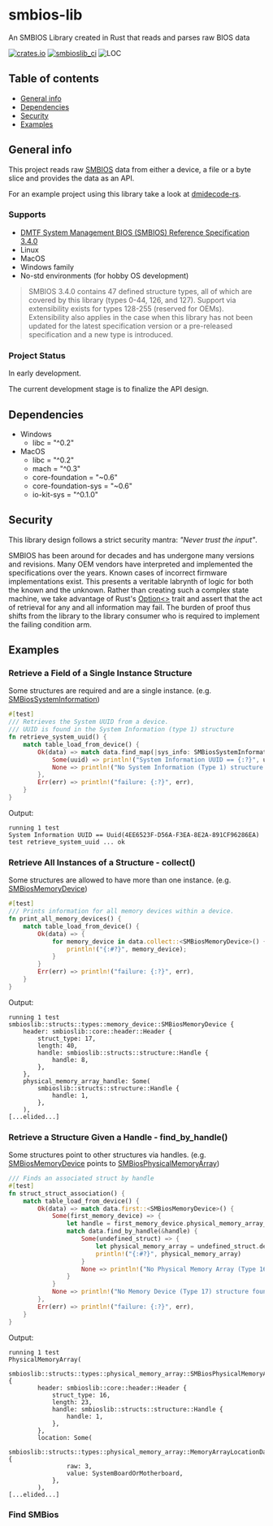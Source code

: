 # smbios-lib
An SMBIOS Library created in Rust that reads and parses raw BIOS data

[![crates.io](https://img.shields.io/crates/v/smbios-lib.svg)](https://crates.io/crates/smbios-lib)
[![smbioslib_ci](https://github.com/jrgerber/smbios-lib/actions/workflows/smbios_ci.yml/badge.svg)](https://github.com/jrgerber/smbios-lib/actions/workflows/smbios_ci.yml)
![LOC](https://tokei.rs/b1/github/jrgerber/smbios-lib?category=code)

## Table of contents
* [General info](#general-info)
* [Dependencies](#dependencies)
* [Security](#security)
* [Examples](#examples)

## General info
This project reads raw [SMBIOS](https://en.wikipedia.org/wiki/BIOS) data from either a device, a file or a byte slice and provides the data as an API.

For an example project using this library take a look at [dmidecode-rs](https://github.com/jrgerber/dmidecode-rs).

### Supports
* [DMTF System Management BIOS (SMBIOS) Reference
Specification 3.4.0](https://www.dmtf.org/sites/default/files/standards/documents/DSP0134_3.4.0.pdf)
* Linux
* MacOS
* Windows family
* No-std environments (for hobby OS development)

> SMBIOS 3.4.0 contains 47 defined structure types, all of which are covered by this library (types 0-44, 126, and 127).  Support via extensibility exists for types 128-255 (reserved for OEMs).  Extensibility also applies in the case when this library has not been updated for the latest specification version or a pre-released specification and a new type is introduced.

### Project Status
In early development.

The current development stage is to finalize the API design.
	
## Dependencies
* Windows
    * libc = "^0.2"
* MacOS
    * libc = "^0.2"
    * mach = "^0.3"
    * core-foundation = "~0.6"
    * core-foundation-sys = "~0.6"
    * io-kit-sys = "^0.1.0"
	
## Security
This library design follows a strict security mantra: *"Never trust the input"*.

SMBIOS has been around for decades and has undergone many versions and revisions.  Many OEM vendors have interpreted and implemented the specifications over the years. Known cases of incorrect firmware implementations exist.  This presents a veritable labrynth of logic for both the known and the unknown. Rather than creating such a complex state machine, we take advantage of Rust's [Option<>](https://doc.rust-lang.org/std/option/) trait and assert that the act of retrieval for any and all information may fail.  The burden of proof thus shifts from the library to the library consumer who is required to implement the failing condition arm.

## Examples
### Retrieve a Field of a Single Instance Structure
Some structures are required and are a single instance. (e.g. [SMBiosSystemInformation](src/structs/types/system_information.rs))

```rust
#[test]
/// Retrieves the System UUID from a device.
/// UUID is found in the System Information (type 1) structure
fn retrieve_system_uuid() {
    match table_load_from_device() {
        Ok(data) => match data.find_map(|sys_info: SMBiosSystemInformation| sys_info.uuid()) {
            Some(uuid) => println!("System Information UUID == {:?}", uuid),
            None => println!("No System Information (Type 1) structure found with a UUID field"),
        },
        Err(err) => println!("failure: {:?}", err),
    }
}
```

Output:
```
running 1 test
System Information UUID == Uuid(4EE6523F-D56A-F3EA-8E2A-891CF96286EA)
test retrieve_system_uuid ... ok
```

### Retrieve All Instances of a Structure - collect()
Some structures are allowed to have more than one instance. (e.g. [SMBiosMemoryDevice](src/structs/types/memory_device.rs))

```rust
#[test]
/// Prints information for all memory devices within a device.
fn print_all_memory_devices() {
    match table_load_from_device() {
        Ok(data) => {
            for memory_device in data.collect::<SMBiosMemoryDevice>() {
                println!("{:#?}", memory_device);
            }
        }
        Err(err) => println!("failure: {:?}", err),
    }
}
```

Output:
```
running 1 test
smbioslib::structs::types::memory_device::SMBiosMemoryDevice {
    header: smbioslib::core::header::Header {
        struct_type: 17,
        length: 40,
        handle: smbioslib::structs::structure::Handle {
            handle: 8,
        },
    },
    physical_memory_array_handle: Some(
        smbioslib::structs::structure::Handle {
            handle: 1,
        },
    ),
[...elided...]
```

### Retrieve a Structure Given a Handle - find_by_handle()
Some structures point to other structures via handles. (e.g. [SMBiosMemoryDevice](src/structs/types/memory_device.rs) points to [SMBiosPhysicalMemoryArray](src/structs/types/physical_memory_array.rs))

```rust
/// Finds an associated struct by handle
#[test]
fn struct_struct_association() {
    match table_load_from_device() {
        Ok(data) => match data.first::<SMBiosMemoryDevice>() {
            Some(first_memory_device) => {
                let handle = first_memory_device.physical_memory_array_handle().unwrap();
                match data.find_by_handle(&handle) {
                    Some(undefined_struct) => {
                        let physical_memory_array = undefined_struct.defined_struct();
                        println!("{:#?}", physical_memory_array)
                    }
                    None => println!("No Physical Memory Array (Type 16) structure found"),
                }
            }
            None => println!("No Memory Device (Type 17) structure found"),
        },
        Err(err) => println!("failure: {:?}", err),
    }
}
```

Output:
```
running 1 test
PhysicalMemoryArray(
    smbioslib::structs::types::physical_memory_array::SMBiosPhysicalMemoryArray {
        header: smbioslib::core::header::Header {
            struct_type: 16,
            length: 23,
            handle: smbioslib::structs::structure::Handle {
                handle: 1,
            },
        },
        location: Some(
            smbioslib::structs::types::physical_memory_array::MemoryArrayLocationData {
                raw: 3,
                value: SystemBoardOrMotherboard,
            },
        ),
[...elided...]
```

### Find SMBios 